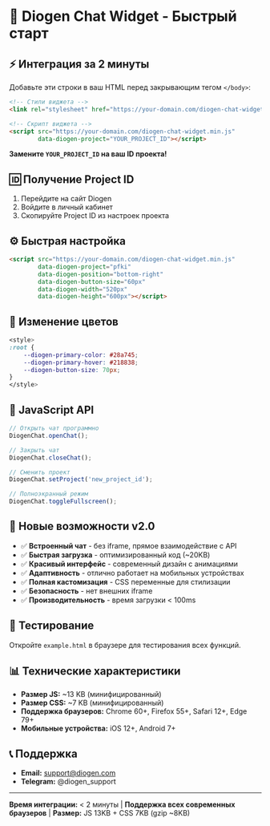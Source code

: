 # 🚀 Diogen Chat Widget - Быстрый старт

## ⚡ Интеграция за 2 минуты

Добавьте эти строки в ваш HTML перед закрывающим тегом `</body>`:

```html
<!-- Стили виджета -->
<link rel="stylesheet" href="https://your-domain.com/diogen-chat-widget.min.css">

<!-- Скрипт виджета -->
<script src="https://your-domain.com/diogen-chat-widget.min.js" 
        data-diogen-project="YOUR_PROJECT_ID"></script>
```

**Замените `YOUR_PROJECT_ID` на ваш ID проекта!**

## 🆔 Получение Project ID

1. Перейдите на сайт Diogen
2. Войдите в личный кабинет
3. Скопируйте Project ID из настроек проекта

## ⚙️ Быстрая настройка

```html
<script src="https://your-domain.com/diogen-chat-widget.min.js" 
        data-diogen-project="pfki"
        data-diogen-position="bottom-right"
        data-diogen-button-size="60px"
        data-diogen-width="520px"
        data-diogen-height="600px"></script>
```

## 🎨 Изменение цветов

```css
<style>
:root {
    --diogen-primary-color: #28a745;
    --diogen-primary-hover: #218838;
    --diogen-button-size: 70px;
}
</style>
```

## 🔧 JavaScript API

```javascript
// Открыть чат программно
DiogenChat.openChat();

// Закрыть чат
DiogenChat.closeChat();

// Сменить проект
DiogenChat.setProject('new_project_id');

// Полноэкранный режим
DiogenChat.toggleFullscreen();
```

## 🌟 Новые возможности v2.0

- ✅ **Встроенный чат** - без iframe, прямое взаимодействие с API
- ✅ **Быстрая загрузка** - оптимизированный код (~20KB)
- ✅ **Красивый интерфейс** - современный дизайн с анимациями
- ✅ **Адаптивность** - отлично работает на мобильных устройствах
- ✅ **Полная кастомизация** - CSS переменные для стилизации
- ✅ **Безопасность** - нет внешних iframe
- ✅ **Производительность** - время загрузки < 100ms

## 🧪 Тестирование

Откройте `example.html` в браузере для тестирования всех функций.

## 📊 Технические характеристики

- **Размер JS:** ~13 KB (минифицированный)
- **Размер CSS:** ~7 KB (минифицированный)
- **Поддержка браузеров:** Chrome 60+, Firefox 55+, Safari 12+, Edge 79+
- **Мобильные устройства:** iOS 12+, Android 7+

## 📞 Поддержка

- **Email:** support@diogen.com
- **Telegram:** @diogen_support

---

**Время интеграции:** < 2 минуты | **Поддержка всех современных браузеров** | **Размер:** JS 13KB + CSS 7KB (gzip ~8KB) 